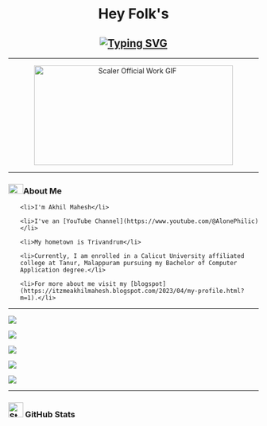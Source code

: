 <!-- Readme.md created by @Akhil-Mahesh -->

<center>

# Hey Folk's

<!-- Typing SVG -->

<h2 align="center"><a href="https://git.io/typing-svg"><img src="https://readme-typing-svg.herokuapp.com?font=IM+Fell+English+SC&size=24&pause=1000&width=435&lines=Welcome+to+my+git." alt="Typing SVG" /></a></h2>

---

<!-- Gif -->

<img src="https://media.giphy.com/media/PI3QGKFN6XZUCMMqJm/giphy.gif" alt="Scaler Official Work GIF" width="400" height="200"/>

</center>

---

<!-- About Me Section -->

<h3 align="left">

<img src="https://media.giphy.com/media/3HE6QKdb3jLDLZJME1/giphy.gif" alt="About Me Gif" width="30" height="20">About Me</h3>

<ul>

    <li>I'm Akhil Mahesh</li>

    <li>I've an [YouTube Channel](https://www.youtube.com/@AlonePhilic)</li>

    <li>My hometown is Trivandrum</li>

    <li>Currently, I am enrolled in a Calicut University affiliated college at Tanur, Malappuram pursuing my Bachelor of Computer Application degree.</li>

    <li>For more about me visit my [blogspot](https://itzmeakhilmahesh.blogspot.com/2023/04/my-profile.html?m=1).</li>

</ul>

---

<!-- Buttons Section -->

<p align="center">

<!-- YouTube Button -->

<a href="https://www.youtube.com/AlonePhilic"><img src="https://img.shields.io/badge/YouTube-AlonePhilic-red?style=flat-square&logo=youtube"></a>

<!-- Instagram Button -->

<a href="https://instagram.com/alone.philic"><img src="https://img.shields.io/badge/Instagram-alone.philic-pink?style=flat-square&logo=instagram"></a>

<!-- Instagram Button -->

<a href="https://instagram.com/akhi_akxu"><img src="https://img.shields.io/badge/Instagram-akhi__akxu-orange?style=flat-square&logo=instagram"></a>

<!-- Blogspot Button -->

<a href="https://itzmeakhilmahesh.blogspot.com/"><img src="https://img.shields.io/badge/Blogspot-ItzmeAkhilMahesh-orange?style=flat-square&logo=blogger"></a>

<!-- Mail Button -->

<a href="mailto:akhilmahesh012@gmail.com"><img src="https://img.shields.io/badge/Mail-akhilmahesh012%40gmail.com-blue?style=flat-square&logo=gmail"></a> 

</p>

---

<!-- GitHub Stats -->

<h3 align="left">

<img src="https://media.giphy.com/media/dxn6fRlTIShoeBr69N/giphy.gif" alt="Stats Gif" width="30" height="30"> GitHub Stats</h3>

<div align="center">  

    

<!-- Readme.md created by @Akhil-Mahesh -->
